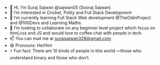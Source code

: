 - 👋 Hi, I’m Suraj Sajwan @sajwan05 (Sooraj Sajwan)
- 👀 I’m interested in Cricket, Polity and Full Stack Development
- 🌱 I’m currently learning Full Stack Web development @TheOdinProject and @100Devs and Learning Maths.
- 💞️ I’m looking to collaborate on any beginner level project which focus on html,css and JS and would love to coffee chat with people in tech.
- 📫 You can mail me at surajsajwan328@gmail.com
- 😄 Pronouns: He/Him
- ⚡ Fun fact: There are 10 kinds of people in this world —those who understand binary and those who don’t.

<!---
sajwan05/sajwan05 is a ✨ special ✨ repository because its `README.md` (this file) appears on your GitHub profile.
You can click the Preview link to take a look at your changes.
--->
